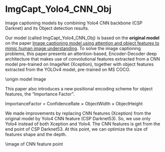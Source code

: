 # ImgCapt_Yolo4_CNN_Obj
Image captioning models by combining Yolo4 CNN backbone (CSP Darknet) and its Object detection results.

Our model (called ImgCapt_Yolo4_CNN_Obj) is based on the **original model** on the paper [Image captioning model using attention and object features to mimic human image understanding](https://journalofbigdata.springeropen.com/articles/10.1186/s40537-022-00571-w).
To solve the image captioning problems, this paper presents an attention-based, Encoder-Decoder deep architecture that makes use of convolutional features extracted from a CNN model pre-trained on ImageNet (Xception), together with object features extracted from the YOLOv4 model, pre-trained on MS COCO. 

\origin model Image

This paper also introduces a new positional encoding scheme for object features, the “Importance Factor”.

ImportanceFactor = ConfidenceRate × ObjectWidth × ObjectHeight

We made improvements by replacing CNN features (Xception) from the original model by Yolo4 CNN feature (CSP Darknet53). So, we use only Yolo4 instead of both Xception and Yolo4. The CNN features is get from the end point of CSP Darknet53. At this point, we can optimize the size of features shape and the depth.

\image of CNN feature point

